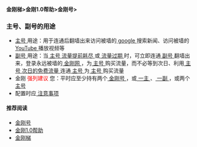 #### 金刚梯>金刚1.0帮助>金刚号>
### 主号、副号的用途
- [ 主号 ](https://a2zitpro.github.io/web/mainkkid)用途：用于连通后翻墙出来访问被墙的[ google ](https://google.com)搜索新闻、访问被墙的[ YouTube ](https://youtube.com)播放视频等
- [ 副号 ](https://a2zitpro.github.io/web/auxiliarykkid)用途：当[ 主号 ](https://a2zitpro.github.io/web/mainkkid)[ 流量提前耗尽 ](https://a2zitpro.github.io/web/kkdatatrafficisexhaustedearly)或[ 流量过期 ](https://a2zitpro.github.io/web/kkdatatrafficexpired)时，可立即连通[ 副号 ](https://a2zitpro.github.io/web/auxiliarykkid)翻墙出来，登录永远被墙的[ 金刚网 ](https://a2zitpro.github.io/web/kksitecn)，为[ 主号 ](https://a2zitpro.github.io/web/mainkkid)购买流量，而不必等到次日、利用[ 主号 ](https://a2zitpro.github.io/web/mainkkid)[ 次日的免费流量 ](https://a2zitpro.github.io/web/免费流量)连通[ 主号 ](https://a2zitpro.github.io/web/mainkkid)为[ 主号 ](https://a2zitpro.github.io/web/mainkkid)购买流量
- 金刚<font color="Red"> 强列建议 </font>您：平时应至少持有两个[ 金刚号 ](https://a2zitpro.github.io/web/kkid)，或[ 一主 ](https://a2zitpro.github.io/web/mainkkid)、[ 一副 ](https://a2zitpro.github.io/web/auxiliarykkid)，或两个[ 主号 ](https://a2zitpro.github.io/web/mainkkid)
- 配置时应[ 注意事项 ](https://a2zitpro.github.io/web/configurationconsiderations)

#### 推荐阅读

- [金刚号](https://a2zitpro.github.io/web/list_kkid)
- [金刚1.0帮助](https://a2zitpro.github.io/web/list_helpkkvpn1.0)
- [金刚梯](https://a2zitpro.github.io/web/dlb)
